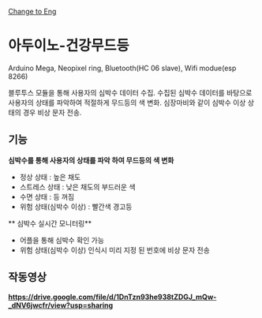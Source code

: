[Change to Eng](https://github.com/HYORIMLEE/Arduino_HeartBeat_MoodLight/blob/master/README.md)
# 아두이노-건강무드등
Arduino Mega, Neopixel ring, Bluetooth(HC 06 slave), Wifi modue(esp 8266)

블루투스 모듈을 통해 사용자의 심박수 데이터 수집.
수집된 심박수 데이터를 바탕으로 사용자의 상태를 파악하여 적절하게 무드등의 색 변화.
심장마비와 같이 심박수 이상 상태의 경우 비상 문자 전송.

## 기능
**심박수를 통해 사용자의 상태를 파악 하여 무드등의 색 변화**
* 정상 상태 : 높은 채도
* 스트레스 상태 : 낮은 채도의 부드러운 색
* 수면 상태 : 등 꺼짐
* 위험 상태(심박수 이상) : 빨간색 경고등

** 심박수 실시간 모니터링**
* 어플을 통해  심박수 확인 가능
* 위험 상태(심박수 이상) 인식시 미리 지정 된 번호에 비상 문자 전송

## 작동영상
**https://drive.google.com/file/d/1DnTzn93he938tZDGJ_mQw-_dNV6jwcfr/view?usp=sharing**


